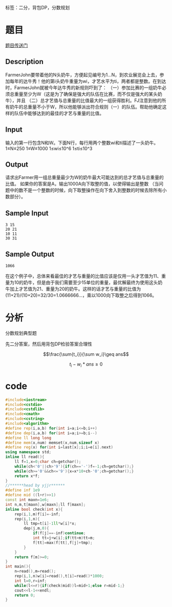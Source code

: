 ﻿---
subtitle: "分数规划"
tags: 
 - 特殊-分数规划
 - 基础算法-二分
grammar_cjkRuby: true
catalog: true
layout:  post
header-img: "img/header/P87.jpg"
preview-img: "/img/preview/P87.jpg"
---
标签：二分，背包DP，分数规划

# 题目
[题目传送门](https://www.lydsy.com/JudgeOnline/problem.php?id=5281)

## Description
FarmerJohn要带着他的N头奶牛，方便起见编号为1…N，到农业展览会上去，参加每年的达牛秀！他的第i头奶牛重量为wi，才艺水平为ti，两者都是整数。在到达时，FarmerJohn就被今年达牛秀的新规则吓到了：
（一）参加比赛的一组奶牛必须总重量至少为W（这是为了确保是强大的队伍在比赛，而不仅是强大的某头奶牛），并且
（二）总才艺值与总重量的比值最大的一组获得胜利。FJ注意到他的所有奶牛的总重量不小于W，所以他能够派出符合规则（一）的队伍。帮助他确定这样的队伍中能够达到的最佳的才艺与重量的比值。
## Input
输入的第一行包含N和W。下面N行，每行用两个整数wi和ti描述了一头奶牛。
1≤N≤250
1≤W≤1000
1≤wi≤10^6
1≤ti≤10^3
## Output
请求出Farmer用一组总重量最少为W的奶牛最大可能达到的总才艺值与总重量的比值。
如果你的答案是A，输出1000A向下取整的值，以使得输出是整数
（当问题中的数不是一个整数的时候，向下取整操作在向下舍入到整数的时候去除所有小数部分）。
## Sample Input
```
3 15
20 21
10 11
30 31
```
## Sample Output
```
1066
```
在这个例子中，总体来看最佳的才艺与重量的比值应该是仅用一头才艺值为11、重量为10的奶牛，但是由于我们需要至少15单位的重量，最优解最终为使用这头奶牛加上才艺值为21、重量为20的奶牛。这样的话才艺与重量的比值为(11+21)/(10+20)=32/30=1.0666666...，乘以1000向下取整之后得到1066。

# 分析

分数规划典型题

先二分答案，然后用背包DP检验答案合理性

$$\frac{\sum{t_i}}{\sum w_i}\geq ans$$

$$t_i-w_i*ans\geq 0$$

# code
```cpp
#include<iostream>
#include<cstdio>
#include<cstdlib>
#include<cmath>
#include<cstring>
#include<algorithm>
#define rep(i,a,b) for(int i=a;i<=b;i++)
#define dep(i,a,b) for(int i=a;i>=b;i--)
#define ll long long
#define mem(x,num) memset(x,num,sizeof x)
#define reg(x) for(int i=last[x];i;i=e[i].next)
using namespace std;
inline ll read(){
	ll f=1,x=0;char ch=getchar();
	while(ch<'0'||ch>'9'){if(ch=='-')f=-1;ch=getchar();}
	while(ch>='0'&&ch<='9'){x=x*10+ch-'0';ch=getchar();}
	return x*f;
}
//******head by yjjr******
#define inf 1e9
#define mid ((l+r)>>1)
const int maxn=1e6;
int n,m,t[maxn],w[maxn];ll f[maxn];
inline bool check(int x){
	rep(i,1,m)f[i]=-inf;
	rep(i,1,n){
		ll tmp=t[i]-1ll*w[i]*x;
		dep(j,m,0){
			if(f[j]==-inf)continue;
			int tt=j+w[i];if(tt>m)tt=m;
			f[tt]=max(f[tt],f[j]+tmp);
		}
	}
	return f[m]>=0;
}
int main(){
	n=read(),m=read();
	rep(i,1,n)w[i]=read(),t[i]=read()*1000;
	int l=0,r=inf;
	while(l<=r){if(check(mid))l=mid+1;else r=mid-1;}
	cout<<l-1<<endl;
	return 0;
}
```
